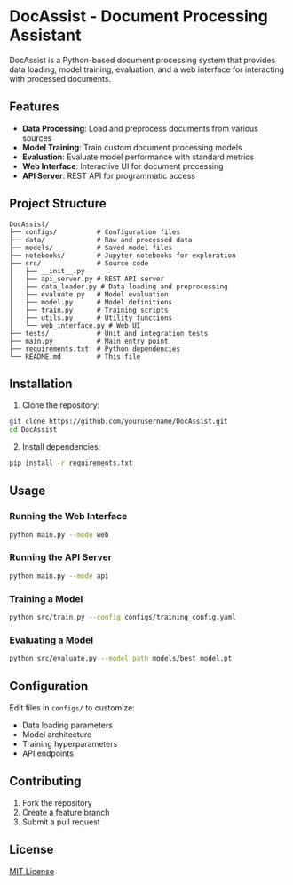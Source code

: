 # DocAssist - Document Processing Assistant

DocAssist is a Python-based document processing system that provides data loading, model training, evaluation, and a web interface for interacting with processed documents.

## Features

- **Data Processing**: Load and preprocess documents from various sources
- **Model Training**: Train custom document processing models
- **Evaluation**: Evaluate model performance with standard metrics
- **Web Interface**: Interactive UI for document processing
- **API Server**: REST API for programmatic access

## Project Structure

```
DocAssist/
├── configs/          # Configuration files
├── data/             # Raw and processed data
├── models/           # Saved model files
├── notebooks/        # Jupyter notebooks for exploration
├── src/              # Source code
│   ├── __init__.py
│   ├── api_server.py # REST API server
│   ├── data_loader.py # Data loading and preprocessing
│   ├── evaluate.py   # Model evaluation
│   ├── model.py      # Model definitions
│   ├── train.py      # Training scripts
│   ├── utils.py      # Utility functions
│   └── web_interface.py # Web UI
├── tests/            # Unit and integration tests
├── main.py           # Main entry point
├── requirements.txt  # Python dependencies
└── README.md         # This file
```

## Installation

1. Clone the repository:
```bash
git clone https://github.com/yourusername/DocAssist.git
cd DocAssist
```

2. Install dependencies:
```bash
pip install -r requirements.txt
```

## Usage

### Running the Web Interface
```bash
python main.py --mode web
```

### Running the API Server
```bash
python main.py --mode api
```

### Training a Model
```bash
python src/train.py --config configs/training_config.yaml
```

### Evaluating a Model
```bash
python src/evaluate.py --model_path models/best_model.pt
```

## Configuration

Edit files in `configs/` to customize:
- Data loading parameters
- Model architecture
- Training hyperparameters
- API endpoints

## Contributing

1. Fork the repository
2. Create a feature branch
3. Submit a pull request

## License

[MIT License](LICENSE)
